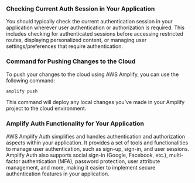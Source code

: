 ### Checking Current Auth Session in Your Application
You should typically check the current authentication session in your application wherever user authentication or authorization is required. This includes checking for authenticated sessions before accessing restricted routes, displaying personalized content, or managing user settings/preferences that require authentication.

### Command for Pushing Changes to the Cloud
To push your changes to the cloud using AWS Amplify, you can use the following command:
```bash
amplify push
```
This command will deploy any local changes you've made in your Amplify project to the cloud environment.

### Amplify Auth Functionality for Your Application
AWS Amplify Auth simplifies and handles authentication and authorization aspects within your application. It provides a set of tools and functionalities to manage user authentication, such as sign-up, sign-in, and user sessions. Amplify Auth also supports social sign-in (Google, Facebook, etc.), multi-factor authentication (MFA), password protection, user attribute management, and more, making it easier to implement secure authentication features in your application.

